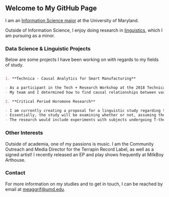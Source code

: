 ## Welcome to My GitHub Page

I am an [Information Science major](https://ischool.umd.edu/infosci) at the University of Maryland.

Outside of Information Science, I enjoy doing research in [linguistics](http://ling.umd.edu/), which I am pursuing as a minor.

### Data Science & Linguistic Projects

Below are some projects I have been working on with regards to my fields of study.

```markdown

1. **Technica - Causal Analytics for Smart Manufacturing** 

- As a participant in the Tech + Research Workshop at the 2018 Technica Women's Hackathon, I conducted data analysis using the VAR library in Python and the [Granger Causality method](https://devpost.com/software/causality-analytics-for-smart-manufacturing#updates).
- My team and I determined how to find causal relationships between variables in time series data sets.

2. **Critical Period Horomone Research**

- I am currently creating a proposal for a linguistic study regarding the novel theory regarding a critcal period for language.
- Essentially, the study will be examining whether or not, assuming the critical period theory is true, the timing of the critical period occuring before/at the onset is related to hormones.
- The research would include experiments with subjects undergoing T-therapy and those who are not to see if there is a difference in performance in acquisition tasks that those outside of the critical period seem to fail.

```

### Other Interests

Outside of academia, one of my passions is music. I am the Community Outreach and Media Director for the Terrapin Record Label, as well as a signed artist! I recently released an EP and play shows frequently at MilkBoy Arthouse.

### Contact

For more information on my studies and to get in touch, I can be reached by email at meaggrif@umd.edu.
